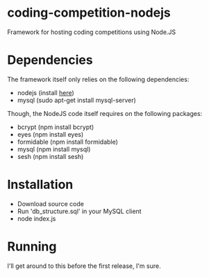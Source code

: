 # coding-competition-nodejs
Framework for hosting coding competitions using Node.JS

# Dependencies
The framework itself only relies on the following dependencies:
- nodejs (install <a href="http://nodejs.org/">here</a>)
- mysql (sudo apt-get install mysql-server)

Though, the NodeJS code itself requires on the following packages:
- bcrypt (npm install bcrypt)
- eyes (npm install eyes)
- formidable (npm install formidable)
- mysql (npm install mysql)
- sesh (npm install sesh)

# Installation
- Download source code
- Run 'db_structure.sql' in your MySQL client
- node index.js

# Running
I'll get around to this before the first release, I'm sure.